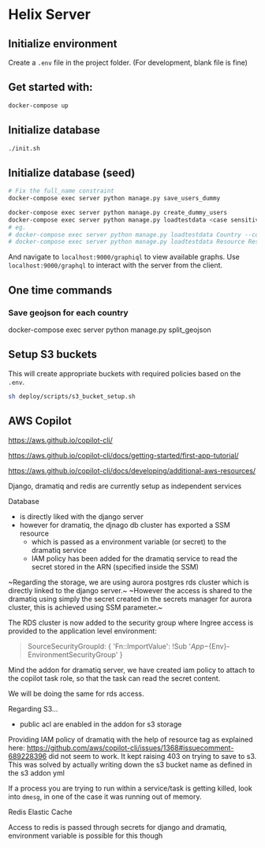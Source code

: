 # Helix Server

## Initialize environment

Create a `.env` file in the project folder. (For development, blank file is fine)

## Get started with:

```bash
docker-compose up
```

## Initialize database

```bash
./init.sh
```

## Initialize database (seed)
```bash
# Fix the full_name constraint
docker-compose exec server python manage.py save_users_dummy

docker-compose exec server python manage.py create_dummy_users
docker-compose exec server python manage.py loadtestdata <case sensitive model_names> --count 2
# eg.
# docker-compose exec server python manage.py loadtestdata Country --count 2
# docker-compose exec server python manage.py loadtestdata Resource ResourceGroup --count 2
```

And navigate to `localhost:9000/graphiql` to view available graphs.
Use `localhost:9000/graphql` to interact with the server from the client.

## One time commands

### Save geojson for each country

docker-compose exec server python manage.py split_geojson

## Setup S3 buckets

This will create appropriate buckets with required policies based on the `.env`.

```bash
sh deploy/scripts/s3_bucket_setup.sh
```

## AWS Copilot

https://aws.github.io/copilot-cli/

https://aws.github.io/copilot-cli/docs/getting-started/first-app-tutorial/

https://aws.github.io/copilot-cli/docs/developing/additional-aws-resources/

Django, dramatiq and redis are currently setup as independent services

Database

- is directly liked with the django server
- however for dramatiq, the djnago db cluster has exported a SSM resource
    - which is passed as a environment variable (or secret) to the dramatiq service
    - IAM policy has been added for the dramatiq service to read the secret stored in the ARN (specified inside the SSM)

~Regarding the storage, we are using aurora postgres rds cluster which is directly linked to the django server.~
~However the access is shared to the dramatiq using simply the secret created in the secrets manager for aurora cluster, this is achieved using SSM parameter.~

The RDS cluster is now added to the security group where Ingree access is provided to the application level environment:
> SourceSecurityGroupId: { 'Fn::ImportValue': !Sub '${App}-${Env}-EnvironmentSecurityGroup' }

Mind the addon for dramatiq server, we have created iam policy to attach to the copilot task role, so that the task can read the secret content.

We will be doing the same for rds access.

Regarding S3...

- public acl are enabled in the addon for s3 storage

Providing IAM policy of dramatiq with the help of resource tag as explained here: https://github.com/aws/copilot-cli/issues/1368#issuecomment-689228396 did not seem to work. It kept raising 403 on trying to save to s3.
This was solved by actually writing down the s3 bucket name as defined in the s3 addon yml

If a process you are trying to run within a service/task is getting killed, look into `dmesg`, in one of the case it was running out of memory.

Redis Elastic Cache

Access to redis is passed through secrets for django and dramatiq, environment variable is possible for this though
